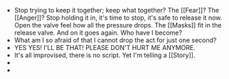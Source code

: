 - Stop trying to keep it together; keep what together? The [[Fear]]? The [[Anger]]? Stop holding it in, it's time to stop, it's safe to release it now. Open the valve feel how all the pressure drops. The [[Masks]] fit in the release valve. And on it goes again. Who have I become?
- What am I so afraid of that I cannot drop the act for just one second?
- YES YES! I'LL BE THAT! PLEASE DON'T HURT ME ANYMORE.
- It's all improvised, there is no script. Yet I'm telling a [[Story]].
-
-